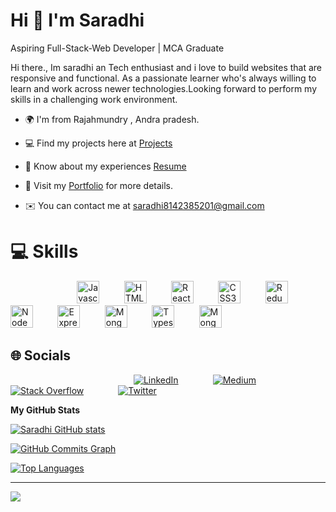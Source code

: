Hi 👋 I'm Saradhi
=============================

Aspiring Full-Stack-Web Developer | MCA Graduate

Hi there., Im saradhi an Tech enthusiast and i love to build websites that are responsive and functional. As a passionate learner who's always willing to learn and work across newer technologies.Looking forward to perform my skills in a challenging work environment.

* 🌍  I'm from Rajahmundry , Andra pradesh.

* 💻  Find my projects here at [Projects](https://github.com/Saradhii?tab=repositories)

* 📄  Know about my experiences [Resume](https://drive.google.com/file/d/1sw8Zr0-XVtSn6Yxp-M25IfaTKazHHpH1/view?usp=sharing)

* 📗  Visit my [Portfolio](https://saradhi.netlify.app/) for more details.

* ✉️  You can contact me at [saradhi8142385201@gmail.com](mailto:saradhi8142385201@gmail.com)



# 💻 Skills
<p>  
&nbsp;&nbsp;&nbsp;&nbsp;&nbsp;&nbsp;&nbsp;&nbsp;&nbsp;&nbsp;&nbsp;&nbsp;&nbsp;&nbsp;&nbsp;&nbsp;&nbsp;&nbsp;&nbsp;&nbsp;&nbsp;&nbsp;&nbsp;&nbsp;&nbsp;&nbsp;&nbsp;<a href="https://developer.mozilla.org/en-US/docs/Web/JavaScript" target="_blank" rel="noreferrer"><img src="https://raw.githubusercontent.com/danielcranney/readme-generator/main/public/icons/skills/javascript-colored.svg" width="36" height="36" alt="Javascript" /></a>&nbsp;&nbsp;&nbsp;&nbsp;&nbsp;&nbsp;&nbsp;&nbsp;&nbsp;
<a href="https://developer.mozilla.org/en-US/docs/Glossary/HTML5" target="_blank" rel="noreferrer"><img src="https://raw.githubusercontent.com/danielcranney/readme-generator/main/public/icons/skills/html5-colored.svg" width="36" height="36" alt="HTML5" /></a>&nbsp;&nbsp;&nbsp;&nbsp;&nbsp;&nbsp;&nbsp;&nbsp;&nbsp;
<a href="https://reactjs.org/" target="_blank" rel="noreferrer"><img src="https://raw.githubusercontent.com/danielcranney/readme-generator/main/public/icons/skills/react-colored.svg" width="36" height="36" alt="React" /></a>&nbsp;&nbsp;&nbsp;&nbsp;&nbsp;&nbsp;&nbsp;&nbsp;&nbsp;
<a href="https://www.w3.org/TR/CSS/#css" target="_blank" rel="noreferrer"><img src="https://raw.githubusercontent.com/danielcranney/readme-generator/main/public/icons/skills/css3-colored.svg" width="36" height="36" alt="CSS3" /></a>&nbsp;&nbsp;&nbsp;&nbsp;&nbsp;&nbsp;&nbsp;&nbsp;&nbsp;
<a href="https://redux.js.org/" target="_blank" rel="noreferrer"><img src="https://raw.githubusercontent.com/danielcranney/readme-generator/main/public/icons/skills/redux-colored.svg" width="36" height="36" alt="Redux" /></a>&nbsp;&nbsp;&nbsp;&nbsp;&nbsp;&nbsp;&nbsp;&nbsp;&nbsp;
<a href="https://nodejs.org/en/" target="_blank" rel="noreferrer"><img src="https://raw.githubusercontent.com/danielcranney/readme-generator/main/public/icons/skills/nodejs-colored.svg" width="36" height="36" alt="NodeJS" /></a>&nbsp;&nbsp;&nbsp;&nbsp;&nbsp;&nbsp;&nbsp;&nbsp;&nbsp;
<a href="https://expressjs.com/" target="_blank" rel="noreferrer"><img src="https://raw.githubusercontent.com/danielcranney/readme-generator/main/public/icons/skills/express-colored-dark.svg" width="36" height="36" alt="Express" /></a>&nbsp;&nbsp;&nbsp;&nbsp;&nbsp;&nbsp;&nbsp;&nbsp;&nbsp;
<a href="https://www.mongodb.com/" target="_blank" rel="noreferrer"><img src="https://raw.githubusercontent.com/danielcranney/readme-generator/main/public/icons/skills/mongodb-colored.svg" width="36" height="36" alt="MongoDB" /></a>&nbsp;&nbsp;&nbsp;&nbsp;&nbsp;&nbsp;&nbsp;&nbsp;&nbsp;
<a href="https://www.typescriptlang.org/" target="_blank" rel="noreferrer"><img src="https://raw.githubusercontent.com/danielcranney/readme-generator/main/public/icons/skills/typescript-colored.svg" width="36" height="36" alt="Typescript" /></a>&nbsp;&nbsp;&nbsp;&nbsp;&nbsp;&nbsp;&nbsp;&nbsp;&nbsp;
<a href="https://getbootstrap.com/" target="_blank" rel="noreferrer"><img src="https://raw.githubusercontent.com/danielcranney/readme-generator/main/public/icons/skills/bootstrap-colored.svg" width="36" height="36" alt="MongoDB" /></a>  
</p>

## 🌐 Socials
&nbsp;&nbsp;&nbsp;&nbsp;&nbsp;&nbsp;&nbsp;&nbsp;&nbsp;&nbsp;&nbsp;&nbsp;&nbsp;&nbsp;&nbsp;&nbsp;&nbsp;&nbsp;&nbsp;&nbsp;&nbsp;&nbsp;&nbsp;&nbsp;&nbsp;&nbsp;&nbsp;&nbsp;&nbsp;&nbsp;&nbsp;&nbsp;&nbsp;&nbsp;&nbsp;&nbsp; &nbsp;&nbsp;&nbsp;&nbsp;&nbsp;&nbsp;&nbsp;&nbsp;&nbsp;&nbsp;&nbsp;&nbsp; [![LinkedIn](https://img.shields.io/badge/LinkedIn-%230077B5.svg?logo=linkedin&logoColor=white)](https://www.linkedin.com/in/durga-vijaya-saradhi-mopada-327bb01b6/) &nbsp;&nbsp;&nbsp;&nbsp;&nbsp;&nbsp;&nbsp;&nbsp;&nbsp;&nbsp;&nbsp;&nbsp; [![Medium](https://img.shields.io/badge/Medium-12100E?logo=medium&logoColor=white)](https://medium.com/@saradhi8142385201) &nbsp;&nbsp;&nbsp;&nbsp;&nbsp;&nbsp;&nbsp;&nbsp;&nbsp;&nbsp;&nbsp;&nbsp; [![Stack Overflow](https://img.shields.io/badge/-Stackoverflow-FE7A16?logo=stack-overflow&logoColor=white)](https://stackoverflow.com/users) &nbsp;&nbsp;&nbsp;&nbsp;&nbsp;&nbsp;&nbsp;&nbsp;&nbsp;&nbsp;&nbsp;&nbsp; [![Twitter](https://img.shields.io/badge/Twitter-%231DA1F2.svg?logo=Twitter&logoColor=white)](https://twitter.com/SaradhiVj) 

<b>My GitHub Stats</b>

<a href="http://www.github.com/saradhii"><img src="https://github-readme-stats.vercel.app/api?username=saradhii&show_icons=true&hide=&count_private=true&title_color=0891b2&text_color=ffffff&icon_color=0891b2&bg_color=000000&hide_border=true&show_icons=true" alt="Saradhi GitHub stats" /></a>


<a href="http://www.github.com/saradhii"><img src="https://activity-graph.herokuapp.com/graph?username=saradhii&bg_color=000000&color=ffffff&line=0891b2&point=ffffff&area_color=000000&area=true&hide_border=true&custom_title=GitHub%20Commits%20Graph" alt="GitHub Commits Graph" /></a>


<a href="https://github.com/saradhii"><img src="https://github-readme-stats.vercel.app/api/top-langs/?username=saradhii&langs_count=10&title_color=0891b2&text_color=ffffff&icon_color=0891b2&bg_color=000000&hide_border=true&locale=en&custom_title=Top%20%Languages" alt="Top Languages" /></a>

---
[![](https://visitcount.itsvg.in/api?id=saradhii&icon=0&color=0)](https://visitcount.itsvg.in)
